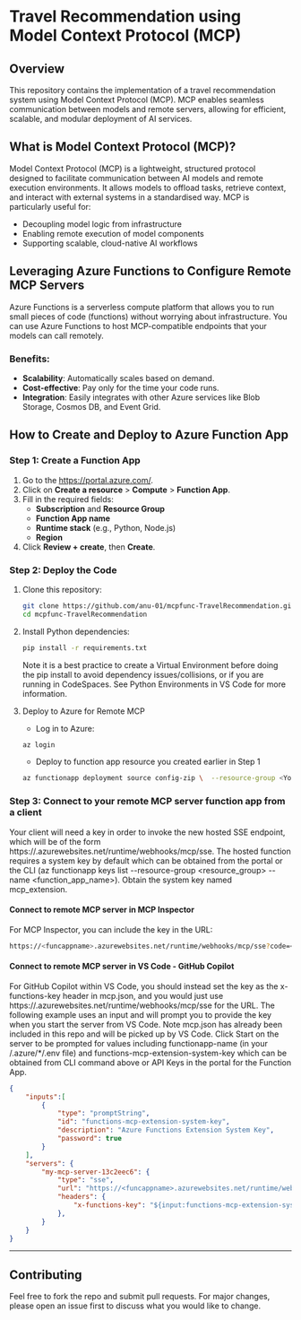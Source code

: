 # Travel Recommendation using Model Context Protocol (MCP)

## Overview

This repository contains the implementation of a travel recommendation system using Model Context Protocol (MCP). MCP enables seamless communication between models and remote servers, allowing for efficient, scalable, and modular deployment of AI services.

## What is Model Context Protocol (MCP)?

Model Context Protocol (MCP) is a lightweight, structured protocol designed to facilitate communication between AI models and remote execution environments. It allows models to offload tasks, retrieve context, and interact with external systems in a standardised way. MCP is particularly useful for:

- Decoupling model logic from infrastructure
- Enabling remote execution of model components
- Supporting scalable, cloud-native AI workflows

## Leveraging Azure Functions to Configure Remote MCP Servers

Azure Functions is a serverless compute platform that allows you to run small pieces of code (functions) without worrying about infrastructure. You can use Azure Functions to host MCP-compatible endpoints that your models can call remotely.

### Benefits:
- **Scalability**: Automatically scales based on demand.
- **Cost-effective**: Pay only for the time your code runs.
- **Integration**: Easily integrates with other Azure services like Blob Storage, Cosmos DB, and Event Grid.

## How to Create and Deploy to Azure Function App

### Step 1: Create a Function App

1. Go to the https://portal.azure.com/.
2. Click on **Create a resource** > **Compute** > **Function App**.
3. Fill in the required fields:
   - **Subscription** and **Resource Group**
   - **Function App name**
   - **Runtime stack** (e.g., Python, Node.js)
   - **Region**
4. Click **Review + create**, then **Create**.

### Step 2: Deploy the Code

1. Clone this repository:
   ```bash
   git clone https://github.com/anu-01/mcpfunc-TravelRecommendation.git
   cd mcpfunc-TravelRecommendation
   ```

2. Install Python dependencies:
   ```bash
   pip install -r requirements.txt
   ```
   Note it is a best practice to create a Virtual Environment before doing the pip install to avoid dependency issues/collisions, or if you are running in CodeSpaces. See Python Environments in VS Code for more information.

3. Deploy to Azure for Remote MCP

   - Log in to Azure:
   ```bash
   az login
   ```
   - Deploy to function app resource you created earlier in Step 1
   ```bash
   az functionapp deployment source config-zip \  --resource-group <YourResourceGroup> \  --name <YourFunctionAppName> \  --src <path-to-your-zip-file>
   ```

### Step 3: Connect to your remote MCP server function app from a client

Your client will need a key in order to invoke the new hosted SSE endpoint, which will be of the form https://<funcappname>.azurewebsites.net/runtime/webhooks/mcp/sse. The hosted function requires a system key by default which can be obtained from the portal or the CLI (az functionapp keys list --resource-group <resource_group> --name <function_app_name>). Obtain the system key named mcp_extension.

#### Connect to remote MCP server in MCP Inspector
For MCP Inspector, you can include the key in the URL:
```bash
https://<funcappname>.azurewebsites.net/runtime/webhooks/mcp/sse?code=<your-mcp-extension-system-key>
```

#### Connect to remote MCP server in VS Code - GitHub Copilot
For GitHub Copilot within VS Code, you should instead set the key as the x-functions-key header in mcp.json, and you would just use https://<funcappname>.azurewebsites.net/runtime/webhooks/mcp/sse for the URL. The following example uses an input and will prompt you to provide the key when you start the server from VS Code. Note mcp.json has already been included in this repo and will be picked up by VS Code. Click Start on the server to be prompted for values including functionapp-name (in your /.azure/*/.env file) and functions-mcp-extension-system-key which can be obtained from CLI command above or API Keys in the portal for the Function App.

```json
{
    "inputs":[
        {
            "type": "promptString",
            "id": "functions-mcp-extension-system-key",
            "description": "Azure Functions Extension System Key",
            "password": true
        }
    ],
    "servers": {
        "my-mcp-server-13c2eec6": {
            "type": "sse",
            "url": "https://<funcappname>.azurewebsites.net/runtime/webhooks/mcp/sse",
            "headers": {
                "x-functions-key": "${input:functions-mcp-extension-system-key}",
            },
        }
    }
}
```
---


## Contributing

Feel free to fork the repo and submit pull requests. For major changes, please open an issue first to discuss what you would like to change.


